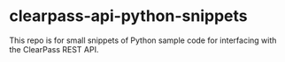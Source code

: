 # clearpass-api-python-snippets
This repo is for small snippets of Python sample code for interfacing with the ClearPass REST API.
